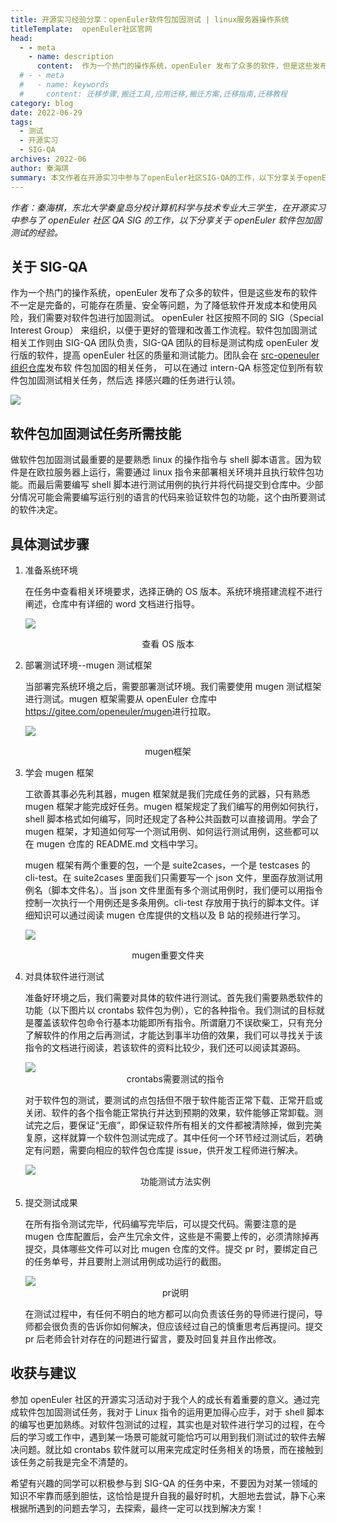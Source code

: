```yaml
---
title: 开源实习经验分享：openEuler软件包加固测试 | linux服务器操作系统
titleTemplate:  openEuler社区官网
head:
  - - meta
    - name: description
      content:  作为一个热门的操作系统，openEuler 发布了众多的软件，但是这些发布的软件不一定是完备的，可能存在质量、安全等问题，为了降低软件开发成本和使用风险，我们需要对软件包进行加固测试。想要了解更多信息，欢迎访问openEuler官网。 
  # - - meta
  #   - name: keywords
  #     content: 迁移步骤,搬迁工具,应用迁移,搬迁方案,迁移指南,迁移教程
category: blog
date: 2022-06-29
tags:
  - 测试
  - 开源实习
  - SIG-QA
archives: 2022-06
author: 秦海琪
summary: 本文作者在开源实习中参与了openEuler社区SIG-QA的工作，以下分享关于openEuler软件包加固测试的经验。。
---
```


_作者：秦海棋，东北大学秦皇岛分校计算机科学与技术专业大三学生，在开源实习中参与了 openEuler 社区 QA SIG 的工作，以下分享关于 openEuler 软件包加固测试的经验。_

## 关于 SIG-QA

作为一个热门的操作系统，openEuler 发布了众多的软件，但是这些发布的软件不一定是完备的，可能存在质量、安全等问题，为了降低软件开发成本和使用风险，我们需要对软件包进行加固测试。
openEuler 社区按照不同的 SIG（Special Interest Group） 来组织，以便于更好的管理和改善工作流程。软件包加固测试相关工作则由 SIG-QA 团队负责，SIG-QA 团队的目标是测试构成 openEuler 发行版的软件，提高 openEuler 社区的质量和测试能力。团队会在 [src-openeuler 组织仓库](https://gitee.com/src-openeuler)发布软 件包加固的相关任务， 可以在通过 intern-QA 标签定位到所有软件包加固测试相关任务，然后选 择感兴趣的任务进行认领。

<img src="./001.jpg">

## 软件包加固测试任务所需技能

做软件包加固测试最重要的是要熟悉 linux 的操作指令与 shell 脚本语言。因为软件是在欧拉服务器上运行，需要通过 linux 指令来部署相关环境并且执行软件包功能。而最后需要编写 shell 脚本进行测试用例的执行并将代码提交到仓库中。少部分情况可能会需要编写运行别的语言的代码来验证软件包的功能，这个由所要测试的软件决定。

## 具体测试步骤

1. 准备系统环境

   在任务中查看相关环境要求，选择正确的 OS 版本。系统环境搭建流程不进行阐述，仓库中有详细的 word 文档进行指导。

   <img src="./002.jpg">

<div align='center'>

查看 OS 版本

</div>

2. 部署测试环境--mugen 测试框架

   当部署完系统环境之后，需要部署测试环境。我们需要使用 mugen 测试框架进行测试。mugen 框架需要从 openEuler 仓库中<https://gitee.com/openeuler/mugen>进行拉取。

   <img src="./003.jpg">

<div align='center'>
mugen框架
</div>

3. 学会 mugen 框架

   工欲善其事必先利其器，mugen 框架就是我们完成任务的武器，只有熟悉 mugen 框架才能完成好任务。mugen 框架规定了我们编写的用例如何执行，shell 脚本格式如何编写，同时还规定了各种公共函数可以直接调用。学会了 mugen 框架，才知道如何写一个测试用例、如何运行测试用例，这些都可以在 mugen 仓库的 README.md 文档中学习。

   mugen 框架有两个重要的包，一个是 suite2cases，一个是 testcases 的 cli-test。在 suite2cases 里面我们只需要写一个 json 文件，里面存放测试用例名（脚本文件名）。当 json 文件里面有多个测试用例时，我们便可以用指令控制一次执行一个用例还是多条用例。cli-test 存放用于执行的脚本文件。详细知识可以通过阅读 mugen 仓库提供的文档以及 B 站的视频进行学习。

   <img src="./004.jpg">

<div align='center'>
mugen重要文件夹
</div>

4. 对具体软件进行测试

   准备好环境之后，我们需要对具体的软件进行测试。首先我们需要熟悉软件的功能（以下图片以 crontabs 软件包为例），它的各种指令。我们测试的目标就是覆盖该软件包命令行基本功能即所有指令。所谓磨刀不误砍柴工，只有充分了解软件的作用之后再测试，才能达到事半功倍的效果，我们可以寻找关于该指令的文档进行阅读，若该软件的资料比较少，我们还可以阅读其源码。

    <img src="./005.jpg">

    <div align='center'>
    crontabs需要测试的指令
    </div>

   对于软件包的测试，要测试的点包括但不限于软件能否正常下载、正常开启或关闭、软件的各个指令能正常执行并达到预期的效果，软件能够正常卸载。测试完之后，要保证“无痕”，即保证软件所有相关的文件都被清除掉，做到完美复原，这样就算一个软件包测试完成了。其中任何一个环节经过测试后，若确定有问题，需要向相应的软件包仓库提 issue，供开发工程师进行解决。

   <img src="./006.jpg">

    <div align='center'>
    功能测试方法实例
    </div>

5. 提交测试成果

   在所有指令测试完毕，代码编写完毕后，可以提交代码。需要注意的是 mugen 仓库配置后，会产生冗余文件，这些是不需要上传的，必须清除掉再提交，具体哪些文件可以对比 mugen 仓库的文件。提交 pr 时，要绑定自己的任务单号，并且要附上测试用例成功运行的截图。

   <img src="./007.jpg">

    <div align='center'>
    pr说明
    </div>

   在测试过程中，有任何不明白的地方都可以向负责该任务的导师进行提问，导师都会很负责的告诉你如何解决，但应该经过自己的慎重思考后再提问。提交 pr 后老师会针对存在的问题进行留言，要及时回复并且作出修改。

## 收获与建议

参加 openEuler 社区的开源实习活动对于我个人的成长有着重要的意义。通过完成软件包加固测试任务，我对于 Linux 指令的运用更加得心应手，对于 shell 脚本的编写也更加熟练。对软件包测试的过程，其实也是对软件进行学习的过程，在今后的学习或工作中，遇到某一场景可能就可能恰巧可以用到我们测试过的软件去解决问题。就比如 crontabs 软件就可以用来完成定时任务相关的场景，而在接触到该任务之前我是完全不清楚的。

希望有兴趣的同学可以积极参与到 SIG-QA 的任务中来，不要因为对某一领域的知识不牢靠而感到胆怯，这恰恰是提升自我的最好时机，大胆地去尝试，静下心来根据所遇到的问题去学习，去探索，最终一定可以找到解决方案！

